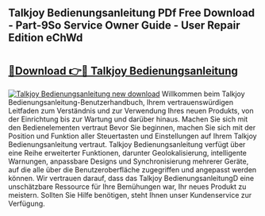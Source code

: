 ## Talkjoy Bedienungsanleitung PDf Free Download - Part-9So Service Owner Guide - User Repair Edition eChWd

# <h2><a href="http://df41w20.blite.top/?on=Talkjoy+Bedienungsanleitung">🔗Download 👉🔴 Talkjoy Bedienungsanleitung</a></h2>

[![Talkjoy Bedienungsanleitung new download](https://i.imgur.com/lujVjoI.png)](http://df41w20.blite.top/?on=Talkjoy+Bedienungsanleitung)
Willkommen beim Talkjoy Bedienungsanleitung-Benutzerhandbuch, Ihrem vertrauenswürdigen Leitfaden zum Verständnis und zur Verwendung Ihres neuen Produkts, von der Einrichtung bis zur Wartung und darüber hinaus. Machen Sie sich mit den Bedienelementen vertraut Bevor Sie beginnen, machen Sie sich mit der Position und Funktion aller Steuertasten und Einstellungen auf Ihrem Talkjoy Bedienungsanleitung vertraut. Talkjoy Bedienungsanleitung verfügt über eine Reihe erweiterter Funktionen, darunter Geolokalisierung, intelligente Warnungen, anpassbare Designs und Synchronisierung mehrerer Geräte, auf die alle über die Benutzeroberfläche zugegriffen und angepasst werden können. Wir vertrauen darauf, dass das Talkjoy BedienungsanleitungD eine unschätzbare Ressource für Ihre Bemühungen war, Ihr neues Produkt zu meistern. Sollten Sie Hilfe benötigen, steht Ihnen unser Kundenservice zur Verfügung.
